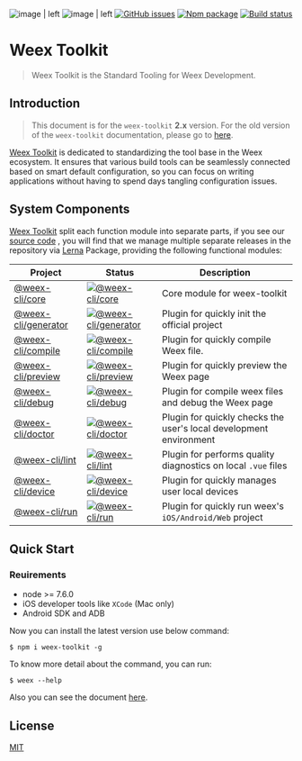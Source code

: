 ![image | left](https://img.shields.io/badge/PRs-welcome-brightgreen.svg "")
![image | left](https://img.shields.io/badge/license-Apache--2.0-brightgreen.svg "")
[![GitHub issues](https://img.shields.io/github/issues/weexteam/weex-toolkit.svg)](https://github.com/weexteam/weex-toolkit/issues)
[![Npm package](https://img.shields.io/npm/dm/weex-toolkit.svg)](https://www.npmjs.com/package/weex-toolkit)
[![Build status](https://ci.appveyor.com/api/projects/status/dy89sm44bcggc12q/branch/dev?svg=true)](https://ci.appveyor.com/project/erha19/weex-toolkit/branch/dev)

# Weex Toolkit

> Weex Toolkit is the Standard Tooling for Weex Development.


## Introduction

> This document is for the `weex-toolkit` **2.x** version. For the old version of the `weex-toolkit` documentation, please go to [here](https://github.com/weexteam/weex-toolkit/blob/v1.0/README.md).


[Weex Toolkit](https://github.com/weexteam/weex-toolkit) is dedicated to standardizing the tool base in the Weex ecosystem. It ensures that various build tools can be seamlessly connected based on smart default configuration, so you can focus on writing applications without having to spend days tangling configuration issues.


## System Components

[Weex Toolkit](https://github.com/weexteam/weex-toolkit) split each function module into separate parts, if you see our [source code](https://github.com/weexteam/weex-toolkit/tree/master/packages/%40weex) , you will find that we manage multiple separate releases in the repository via [Lerna](https://lernajs.io/) Package, providing the following functional modules:

| Project | Status | Description |
|---------|--------|-------------|
| [@weex-cli/core](https://github.com/weexteam/weex-toolkit/tree/master/packages/@weex/core)          | [![@weex-cli/core](https://img.shields.io/npm/v/@weex-cli/core.svg)](https://www.npmjs.com/package/@weex-cli/core) | Core module for weex-toolkit |
| [@weex-cli/generator](https://github.com/weexteam/weex-toolkit/tree/master/packages/@weex/plugins/generator)          | [![@weex-cli/generator](https://img.shields.io/npm/v/@weex-cli/generator.svg)](https://www.npmjs.com/package/@weex-cli/generator) | Plugin for quickly init the official project |
| [@weex-cli/compile](https://github.com/weexteam/weex-toolkit/tree/master/packages/@weex/plugins/compile)          | [![@weex-cli/compile](https://img.shields.io/npm/v/@weex-cli/compile.svg)](https://www.npmjs.com/package/@weex-cli/compile) | Plugin for quickly compile Weex file. |
| [@weex-cli/preview](https://github.com/weexteam/weex-toolkit/tree/master/packages/@weex/plugins/preview)          | [![@weex-cli/preview](https://img.shields.io/npm/v/@weex-cli/preview.svg)](https://www.npmjs.com/package/@weex-cli/preview) | Plugin for quickly preview the Weex page|
| [@weex-cli/debug](https://github.com/weexteam/weex-toolkit/tree/master/packages/@weex/plugins/debug)          | [![@weex-cli/debug](https://img.shields.io/npm/v/@weex-cli/debug.svg)](https://www.npmjs.com/package/@weex-cli/debug) | Plugin for compile weex files and debug the Weex page|
| [@weex-cli/doctor](https://github.com/weexteam/weex-toolkit/tree/master/packages/@weex/plugins/doctor)          | [![@weex-cli/doctor](https://img.shields.io/npm/v/@weex-cli/doctor.svg)](https://www.npmjs.com/package/@weex-cli/doctor) | Plugin for quickly checks the user's local development environment |
| [@weex-cli/lint](https://github.com/weexteam/weex-toolkit/tree/master/packages/@weex/plugins/lint)         | [![@weex-cli/lint](https://img.shields.io/npm/v/@weex-cli/lint.svg)](https://www.npmjs.com/package/@weex-cli/lint) | Plugin for performs quality diagnostics on local `.vue` files |
| [@weex-cli/device](https://github.com/weexteam/weex-toolkit/tree/master/packages/@weex/plugins/device)          | [![@weex-cli/device](https://img.shields.io/npm/v/@weex-cli/device.svg)](https://www.npmjs.com/package/@weex-cli/device) | Plugin for quickly manages user local devices |
| [@weex-cli/run](https://github.com/weexteam/weex-toolkit/tree/master/packages/@weex/plugins/run)          | [![@weex-cli/run](https://img.shields.io/npm/v/@weex-cli/run.svg)](https://www.npmjs.com/package/@weex-cli/run) | Plugin for quickly run weex's `iOS/Android/Web` project|

## Quick Start

### Reuirements

- node >= 7.6.0
- iOS developer tools like `XCode` (Mac only)
- Android SDK and ADB

Now you can install the latest version use below command:

```base
$ npm i weex-toolkit -g
```

To know more detail about the command, you can run:

```base
$ weex --help
```

Also you can see the document [here](https://weex.io/tools/toolkit.html).

## License

[MIT](https://github.com/weexteam/weex-toolkit/blob/dev/LICENSE)
